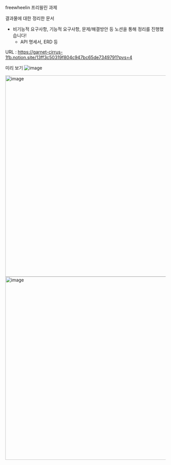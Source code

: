 freewheelin
프리윌린 과제

결과물에 대한 정리한 문서 
- 비기능적 요구사항, 기능적 요구사항, 문제/해결방안 등 노션을 통해 정리를 진행했습니다!
  - API 명세서, ERD 등

URL : https://garnet-cirrus-1fb.notion.site/13ff3c50319f804c947bc65de7349791?pvs=4

미리 보기
![image](https://github.com/user-attachments/assets/33eff2be-2981-4b08-97bc-3bfe708f0185)

<img width="633" alt="image" src="https://github.com/user-attachments/assets/0d237233-7886-4084-a280-509f9afeb417">

<img width="576" alt="image" src="https://github.com/user-attachments/assets/5697feeb-3ef3-4cbe-89bb-b88104a0ed32">
